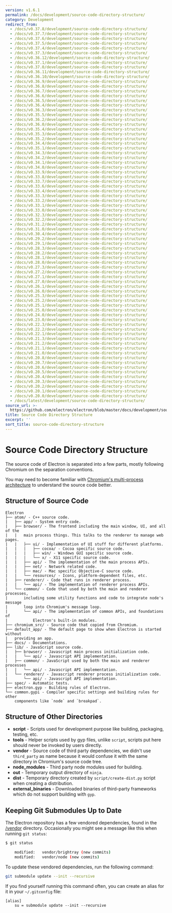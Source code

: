 ```yaml
---
version: v1.6.1
permalink: /docs/development/source-code-directory-structure/
category: Development
redirect_from:
  - /docs/v0.37.8/development/source-code-directory-structure/
  - /docs/v0.37.7/development/source-code-directory-structure/
  - /docs/v0.37.6/development/source-code-directory-structure/
  - /docs/v0.37.5/development/source-code-directory-structure/
  - /docs/v0.37.4/development/source-code-directory-structure/
  - /docs/v0.37.3/development/source-code-directory-structure/
  - /docs/v0.36.12/development/source-code-directory-structure/
  - /docs/v0.37.1/development/source-code-directory-structure/
  - /docs/v0.37.0/development/source-code-directory-structure/
  - /docs/v0.36.11/development/source-code-directory-structure/
  - /docs/v0.36.10/development/source-code-directory-structure/
  - /docs/v0.36.9/development/source-code-directory-structure/
  - /docs/v0.36.8/development/source-code-directory-structure/
  - /docs/v0.36.7/development/source-code-directory-structure/
  - /docs/v0.36.6/development/source-code-directory-structure/
  - /docs/v0.36.5/development/source-code-directory-structure/
  - /docs/v0.36.4/development/source-code-directory-structure/
  - /docs/v0.36.3/development/source-code-directory-structure/
  - /docs/v0.35.5/development/source-code-directory-structure/
  - /docs/v0.36.2/development/source-code-directory-structure/
  - /docs/v0.36.0/development/source-code-directory-structure/
  - /docs/v0.35.4/development/source-code-directory-structure/
  - /docs/v0.35.3/development/source-code-directory-structure/
  - /docs/v0.35.2/development/source-code-directory-structure/
  - /docs/v0.34.4/development/source-code-directory-structure/
  - /docs/v0.35.1/development/source-code-directory-structure/
  - /docs/v0.34.3/development/source-code-directory-structure/
  - /docs/v0.34.2/development/source-code-directory-structure/
  - /docs/v0.34.1/development/source-code-directory-structure/
  - /docs/v0.34.0/development/source-code-directory-structure/
  - /docs/v0.33.9/development/source-code-directory-structure/
  - /docs/v0.33.8/development/source-code-directory-structure/
  - /docs/v0.33.7/development/source-code-directory-structure/
  - /docs/v0.33.6/development/source-code-directory-structure/
  - /docs/v0.33.4/development/source-code-directory-structure/
  - /docs/v0.33.3/development/source-code-directory-structure/
  - /docs/v0.33.2/development/source-code-directory-structure/
  - /docs/v0.33.1/development/source-code-directory-structure/
  - /docs/v0.33.0/development/source-code-directory-structure/
  - /docs/v0.32.3/development/source-code-directory-structure/
  - /docs/v0.32.2/development/source-code-directory-structure/
  - /docs/v0.31.2/development/source-code-directory-structure/
  - /docs/v0.31.0/development/source-code-directory-structure/
  - /docs/v0.30.4/development/source-code-directory-structure/
  - /docs/v0.29.2/development/source-code-directory-structure/
  - /docs/v0.29.1/development/source-code-directory-structure/
  - /docs/v0.28.3/development/source-code-directory-structure/
  - /docs/v0.28.2/development/source-code-directory-structure/
  - /docs/v0.28.1/development/source-code-directory-structure/
  - /docs/v0.28.0/development/source-code-directory-structure/
  - /docs/v0.27.3/development/source-code-directory-structure/
  - /docs/v0.27.2/development/source-code-directory-structure/
  - /docs/v0.27.1/development/source-code-directory-structure/
  - /docs/v0.27.0/development/source-code-directory-structure/
  - /docs/v0.26.1/development/source-code-directory-structure/
  - /docs/v0.26.0/development/source-code-directory-structure/
  - /docs/v0.25.3/development/source-code-directory-structure/
  - /docs/v0.25.2/development/source-code-directory-structure/
  - /docs/v0.25.1/development/source-code-directory-structure/
  - /docs/v0.25.0/development/source-code-directory-structure/
  - /docs/v0.24.0/development/source-code-directory-structure/
  - /docs/v0.23.0/development/source-code-directory-structure/
  - /docs/v0.22.3/development/source-code-directory-structure/
  - /docs/v0.22.2/development/source-code-directory-structure/
  - /docs/v0.22.1/development/source-code-directory-structure/
  - /docs/v0.21.3/development/source-code-directory-structure/
  - /docs/v0.21.2/development/source-code-directory-structure/
  - /docs/v0.21.1/development/source-code-directory-structure/
  - /docs/v0.21.0/development/source-code-directory-structure/
  - /docs/v0.20.8/development/source-code-directory-structure/
  - /docs/v0.20.7/development/source-code-directory-structure/
  - /docs/v0.20.6/development/source-code-directory-structure/
  - /docs/v0.20.5/development/source-code-directory-structure/
  - /docs/v0.20.4/development/source-code-directory-structure/
  - /docs/v0.20.3/development/source-code-directory-structure/
  - /docs/v0.20.2/development/source-code-directory-structure/
  - /docs/v0.20.1/development/source-code-directory-structure/
  - /docs/v0.20.0/development/source-code-directory-structure/
  - /docs/latest/development/source-code-directory-structure/
source_url: >-
  https://github.com/electron/electron/blob/master/docs/development/source-code-directory-structure.md
title: Source Code Directory Structure
excerpt: ''
sort_title: source-code-directory-structure
---
```



<!--

Greetings, Electron hacker!

This file is generated automatically, so it should not be edited.

To make changes, head over to the electron/electron repository:

https://github.com/electron/electron/blob/master/docs/development/source-code-directory-structure.md

-->

# Source Code Directory Structure

The source code of Electron is separated into a few parts, mostly following Chromium on the separation conventions.

You may need to become familiar with [Chromium's multi-process architecture](http://dev.chromium.org/developers/design-documents/multi-process-architecture) to understand the source code better.

## Structure of Source Code

```
Electron
├── atom/ - C++ source code.
|   ├── app/ - System entry code.
|   ├── browser/ - The frontend including the main window, UI, and all of the
|   |   main process things. This talks to the renderer to manage web pages.
|   |   ├── ui/ - Implementation of UI stuff for different platforms.
|   |   |   ├── cocoa/ - Cocoa specific source code.
|   |   |   ├── win/ - Windows GUI specific source code.
|   |   |   └── x/ - X11 specific source code.
|   |   ├── api/ - The implementation of the main process APIs.
|   |   ├── net/ - Network related code.
|   |   ├── mac/ - Mac specific Objective-C source code.
|   |   └── resources/ - Icons, platform-dependent files, etc.
|   ├── renderer/ - Code that runs in renderer process.
|   |   └── api/ - The implementation of renderer process APIs.
|   └── common/ - Code that used by both the main and renderer processes,
|       including some utility functions and code to integrate node's message
|       loop into Chromium's message loop.
|       └── api/ - The implementation of common APIs, and foundations of
|           Electron's built-in modules.
├── chromium_src/ - Source code that copied from Chromium.
├── default_app/ - The default page to show when Electron is started without
|   providing an app.
├── docs/ - Documentations.
├── lib/ - JavaScript source code.
|   ├── browser/ - Javascript main process initialization code.
|   |   └── api/ - Javascript API implementation.
|   ├── common/ - JavaScript used by both the main and renderer processes
|   |   └── api/ - Javascript API implementation.
|   └── renderer/ - Javascript renderer process initialization code.
|       └── api/ - Javascript API implementation.
├── spec/ - Automatic tests.
├── electron.gyp - Building rules of Electron.
└── common.gypi - Compiler specific settings and building rules for other
    components like `node` and `breakpad`.

```

## Structure of Other Directories

*   **script** - Scripts used for development purpose like building, packaging, testing, etc.
*   **tools** - Helper scripts used by gyp files, unlike `script`, scripts put here should never be invoked by users directly.
*   **vendor** - Source code of third party dependencies, we didn't use `third_party` as name because it would confuse it with the same directory in Chromium's source code tree.
*   **node_modules** - Third party node modules used for building.
*   **out** - Temporary output directory of `ninja`.
*   **dist** - Temporary directory created by `script/create-dist.py` script when creating a distribution.
*   **external_binaries** - Downloaded binaries of third-party frameworks which do not support building with `gyp`.

## Keeping Git Submodules Up to Date

The Electron repository has a few vendored dependencies, found in the [/vendor](https://github.com/electron/electron/tree/master/vendor) directory. Occasionally you might see a message like this when running `git status`:

```sh
$ git status

	modified:   vendor/brightray (new commits)
	modified:   vendor/node (new commits)
```

To update these vendored dependencies, run the following command:

```sh
git submodule update --init --recursive
```

If you find yourself running this command often, you can create an alias for it in your `~/.gitconfig` file:

```
[alias]
	su = submodule update --init --recursive

```
